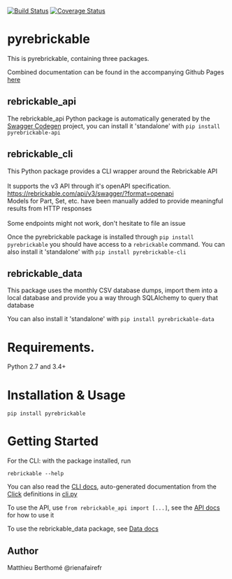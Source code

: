 [![Build Status](https://travis-ci.org/rienafairefr/pyrebrickable.svg?branch=master)](https://travis-ci.org/rienafairefr/pyrebrickable)
[![Coverage Status](https://coveralls.io/repos/github/rienafairefr/pyrebrickable/badge.svg?branch=master)](https://coveralls.io/github/rienafairefr/pyrebrickable?branch=master)

# pyrebrickable

This is pyrebrickable, containing three packages.

Combined documentation can be found in the accompanying Github Pages [here](https://rienafairefr.github.io/pyrebrickable)

## rebrickable_api

The rebrickable_api Python package is automatically generated by the [Swagger Codegen](https://github.com/swagger-api/swagger-codegen) project,
you can install it 'standalone' with `pip install pyrebrickable-api`

## rebrickable_cli

This Python package provides a CLI wrapper around the Rebrickable API<br> <br> It supports the v3 API through it's openAPI specification.<br> https://rebrickable.com/api/v3/swagger/?format=openapi<br> Models for Part, Set, etc. have been manually added to provide meaningful results from HTTP responses<br> <br> Some endpoints might not work, don't hesitate to file an issue<br>

Once the pyrebrickable package is installed through `pip install pyrebrickable` you should have access to a `rebrickable` command.
You can also install it 'standalone' with `pip install pyrebrickable-cli`

## rebrickable_data

This package uses the monthly CSV database dumps, import them into a
local database and provide you a way through SQLAlchemy to query that
database

You can also install it 'standalone' with `pip install pyrebrickable-data`

# Requirements.

Python 2.7 and 3.4+

# Installation & Usage

```
pip install pyrebrickable
```

# Getting Started

For the CLI: with the package installed, run

`rebrickable --help`

You can also read the [CLI docs](https://rienafairefr.github.io/pyrebrickable/cli.html), auto-generated documentation from the [Click](http//click.pocoo.org) definitions in [cli.py](pyrebrickable-cli/rebrickable_cli/cli.py)

To use the API, use `from rebrickable_api import [...]`, see the [API docs](https://rienafairefr.github.io/pyrebrickable/api.html) for how to use it

To use the rebrickable_data package, see [Data docs](https://rienafairefr.github.io/pyrebrickable/data.html)

## Author

Matthieu Berthomé @rienafairefr
